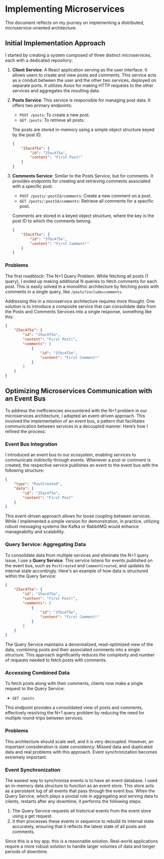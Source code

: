 # Implementing Microservices

This document reflects on my journey on implementing a distributed, microservice-oriented architecture. 

## Initial Implementation Approach

I started by creating a system composed of three distinct microservices, each with a dedicated repository:

1. **Client Service**: A React application serving as the user interface. It allows users to create and view posts and comments. This service acts as a conduit between the user and the other two services, deployed on separate ports. It utilizes Axios for making HTTP requests to the other services and aggregates the resulting data.

2. **Posts Service**: This service is responsible for managing post data. It offers two primary endpoints:
   - `POST /posts`: To create a new post.
   - `GET /posts`: To retrieve all posts.
   
   The posts are stored in-memory using a simple object structure keyed by the post ID.

    ```json
    {
        "25ac475a": {
            "id": "25ac475a",
            "content": "First Post!"
        }
    }
    ```

3. **Comments Service**: Similar to the Posts Service, but for comments. It provides endpoints for creating and retrieving comments associated with a specific post.
   - `POST /posts/:postId/comments`: Create a new comment on a post.
   - `GET /posts/:postId/comments`: Retrieve all comments for a specific post.
   
   Comments are stored in a keyed object structure, where the key is the post ID to which the comments belong.

    ```json
    {
        "25ac475a": {
            "id": "37bc475e",
            "content": "First Comment!"
        }
    }
    ```

### Problems

The first roadblock: The N+1 Query Problem. While fetching all posts (1 query), I ended up making additional N queries to fetch comments for each post. This is easily solved in a monolithic architecture by fetching posts with comments in a single query, like `/posts?include=comments`.

Addressing this in a microservice architecture requires more thought. One solution is to introduce a composite service that can consolidate data from the Posts and Comments Services into a single response, something like this:

```json
{
    "25ac475a": {
        "id": "25ac475a",
        "content": "First Post!",
        "comments": [
            {
                "id": "37bc475e",
                "content": "First Comment!"
            }
        ]
    }
}
```


## Optimizing Microservices Communication with an Event Bus

To address the inefficiencies encountered with the N+1 problem in our microservices architecture, I adopted an event-driven approach. This involved the implementation of an event bus, a pattern that facilitates communication between services in a decoupled manner. Here’s how I refined the process:

### Event Bus Integration

I introduced an event bus to our ecosystem, enabling services to communicate indirectly through events. Whenever a post or comment is created, the respective service publishes an event to the event bus with the following structure:

```json
{
    "type": "PostCreated",
    "data": {
        "id": "25ac475a",
        "content": "First Post"
    }
}
```

This event-driven approach allows for loose coupling between services. While I implemented a simple version for demonstration, in practice, utilizing robust messaging systems like Kafka or RabbitMQ would enhance manageability and scalability.

### Query Service: Aggregating Data

To consolidate data from multiple services and eliminate the N+1 query issue, I use a **Query Service**. This service listens for events published on the event bus, such as `PostCreated` and `CommentCreated`, and updates its internal state accordingly. Here's an example of how data is structured within the Query Service:

```json
{
    "25ac475a": {
        "id": "25ac475a",
        "content": "First Post!",
        "comments": [
            {
                "id": "37bc475e",
                "content": "First Comment!"
            }
        ]
    }
}
```

The Query Service maintains a denormalized, read-optimized view of the data, combining posts and their associated comments into a single structure. This approach significantly reduces the complexity and number of requests needed to fetch posts with comments.

### Accessing Combined Data

To fetch posts along with their comments, clients now make a single request to the Query Service:

- `GET /posts`

This endpoint provides a consolidated view of posts and comments, effectively resolving the N+1 query problem by reducing the need for multiple round-trips between services.

### Problems

This architecture should scale well, and it is very decoupled. However, an important consideration is state consistency. Missed data and duplicated data and real problems with this approach. Event synchronization becomes extremely important.

### Event Synchronization

The easiest way to synchronize events is to have an event database. I used an in-memory data structure to function as an event store. This store acts as a persistent log of all events that pass through the event bus. When the Query Service, which plays a pivotal role in aggregating and serving data to clients, restarts after any downtime, it performs the following steps:
1. The Query Service requests all historical events from the event store using a get request.
2. It then processes these events in sequence to rebuild its internal state accurately, ensuring that it reflects the latest state of all posts and comments.

Since this is a toy app, this is a reasonable solution. Real-world applications require a more robust solution to handle larger volumes of data and longer periods of downtime.